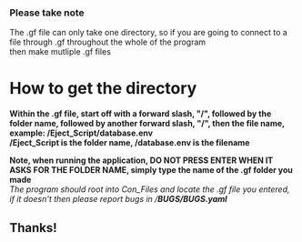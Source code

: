 
### Please take note

The .gf file can only take one directory, so if you are going to connect to a file through .gf throughout the whole of the program</br>
then make mutliple .gf files</br>

# How to get the directory
**Within the .gf file, start off with a forward slash, "/", followed by the folder name, followed by another forward slash, "/", then the file name, example: /Eject_Script/database.env</br>/Eject_Script is the folder name, /database.env is the filename**</br>

**Note, when running the application, DO NOT PRESS ENTER WHEN IT ASKS FOR THE FOLDER NAME, simply type the name of the .gf folder you made**</br>
*The program should root into Con_Files and locate the .gf file you entered, if it doesn't then please report bugs in /**BUGS/BUGS.yaml***

## Thanks!
